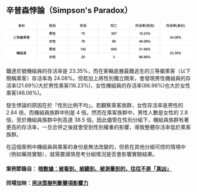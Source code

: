 ## 辛普森悖論（Simpson's Paradox）

![rate.png](./rate.png)

鐵達尼號機組員的存活率是 23.35%，而在客輪底層最難逃生的三等艙乘客（以下簡稱乘客）存活率為 24.08%。但若加上將性別獨立開來，會發現男性機組員的存活率(21.69%)大於男性乘客(16.23%)，女性機組員的存活率(86.96%)也大於女性乘客(46.06%)。

發生悖論的原因在於「性別比例不均」。若觀察乘客族群，女性存活率是男性的 2.84 倍，而機組員族群中則是 4 倍。然而在乘客族群中，男性人數是女性的 2.8 倍，至於機組員族群中則高達 38.5 倍。因此儘管在性別分組下，機組員族群有著更高的存活率，一旦合併之後就會受到性別權重的影響，導致整體存活率低於乘客族群。

在這個案例中機組員與乘客的身份是無法改變的，但若在其他分組可控的情境中（例如藥效實驗），就需要謹慎思考分組情況是否會影響實驗結果。

#### 案例節錄自： [暗數據：被看到、被聽到、被測量到的，往往不是「真凶」](https://www.books.com.tw/products/0010892512)

#### 同場加映：[用決策樹判斷變項影響力](./main.ipynb)
